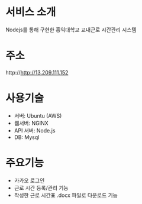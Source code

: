 서비스 소개
======  
Nodejs를 통해 구현한 홍익대학교 교내근로 시간관리 시스템  

주소
======  
http://http://13.209.111.152  

사용기술
======  
- 서버: Ubuntu (AWS)  
- 웹서버: NGINX  
- API 서버: Node.js  
- DB: Mysql

주요기능
======  
- 카카오 로그인  
- 근로 시간 등록/관리 기능
- 작성한 근로 시간표 .docx 파일로 다운로드 기능
